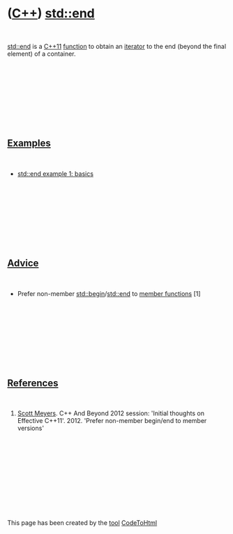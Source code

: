 
 

 

 

 

 

([C++](Cpp.md)) [std::end](CppStdEnd.md)
==========================================

 

[std::end](CppStdEnd.md) is a [C++11](Cpp11.md)
[function](CppFunction.md) to obtain an [iterator](CppIterator.md) to
the end (beyond the final element) of a container.

 

 

 

 

 

[Examples](CppExample.md)
--------------------------

 

-   [std::end example 1: basics](CppStdEndExample1.md)

 

 

 

 

 

[Advice](CppAdvice.md)
-----------------------

 

-   Prefer non-member
    [std::begin](CppStdBegin.md)/[std::end](CppStdEnd.md) to [member
    functions](CppMemberFunction.md) \[1\]

 

 

 

 

 

[References](CppReferences.md)
-------------------------------

 

1.  [Scott Meyers](CppScottMeyers.md). C++ And Beyond 2012 session:
    'Initial thoughts on Effective C++11'. 2012. 'Prefer non-member
    begin/end to member versions'

 

 

 

 

 

 

This page has been created by the [tool](Tools.md)
[CodeToHtml](ToolCodeToHtml.md)
